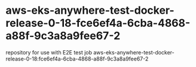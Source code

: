 # aws-eks-anywhere-test-docker-release-0-18-fce6ef4a-6cba-4868-a88f-9c3a8a9fee67-2
repository for use with E2E test job aws-eks-anywhere-test-docker-release-0-18:fce6ef4a-6cba-4868-a88f-9c3a8a9fee67-2
